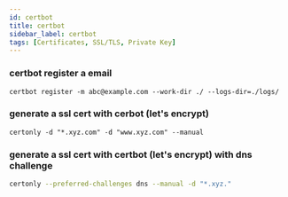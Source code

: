 ```yaml
---
id: certbot
title: certbot
sidebar_label: certbot
tags: [Certificates, SSL/TLS, Private Key]
---
```


### certbot register a email

```shell
certbot register -m abc@example.com --work-dir ./ --logs-dir=./logs/
```

### generate a ssl cert with cerbot (let's encrypt)

```shell
certonly -d "*.xyz.com" -d "www.xyz.com" --manual
```

### generate a ssl cert with certbot (let's encrypt) with dns challenge

```sh
certonly --preferred-challenges dns --manual -d "*.xyz."
```
